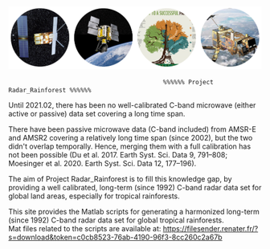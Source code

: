 

![C-band Radar sensors for monitoring tropical forests--key to a successful paris agreement](images/radar_forest.png)


                                               %%%%%% Project Radar_Rainforest %%%%%%  
Until 2021.02, there has been no well-calibrated C-band microwave (either active or passive) data set covering a long time span.   

There have been passive microwave data (C-band included) from AMSR-E and AMSR2 covering a relatively long time span (since 2002), but the two didn't overlap temporally. Hence, merging them with a full calibration has not been possible (Du et al. 2017. Earth Syst. Sci. Data 9, 791–808; Moesinger et al. 2020. Earth Syst. Sci. Data 12, 177–196).   

The aim of Project Radar_Rainforest is to fill this knowledge gap, by providing a well calibrated, long-term (since 1992) C-band radar data set for global land areas, especially for tropical rainforests.


This site provides the Matlab scripts for generating a harmonized long-term (since 1992) C-band radar data set for global tropical rainforests.  
Mat files related to the scripts are available at: https://filesender.renater.fr/?s=download&token=c0cb8523-76ab-4190-96f3-8cc260c2a67b
